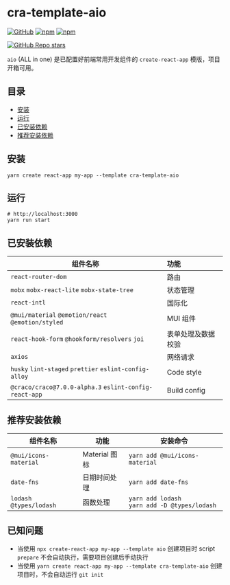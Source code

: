 # cra-template-aio

[![GitHub](https://img.shields.io/github/license/ysbjlzlx/cra-template-aio)](https://github.com/ysbjlzlx/cra-template-aio/blob/main/LICENSE)
[![npm](https://img.shields.io/npm/v/cra-template-aio)](https://www.npmjs.com/package/cra-template-aio)
[![npm](https://img.shields.io/npm/dy/cra-template-aio)](https://www.npmjs.com/package/cra-template-aio)


[![GitHub Repo stars](https://img.shields.io/github/stars/ysbjlzlx/cra-template-aio?style=social)](https://github.com/ysbjlzlx/cra-template-aio)

`aio` (ALL in one) 是已配置好前端常用开发组件的 `create-react-app` 模版，项目开箱可用。

## 目录

* [安装](#安装)
* [运行](#运行)
* [已安装依赖](#已安装依赖)
* [推荐安装依赖](#推荐安装依赖)

## 安装

```shell
yarn create react-app my-app --template cra-template-aio
```

## 运行

```shell
# http://localhost:3000
yarn run start
```

## 已安装依赖

| 组件名称                                                   | 功能           |
|--------------------------------------------------------|:-------------|
| `react-router-dom`                                     | 路由           |
| `mobx` `mobx-react-lite` `mobx-state-tree`             | 状态管理         |
| `react-intl`                                           | 国际化          |
| `@mui/material` `@emotion/react` `@emotion/styled`     | MUI 组件       |
| `react-hook-form` `@hookform/resolvers` `joi`          | 表单处理及数据校验    |
| `axios`                                                | 网络请求         |
| `husky` `lint-staged` `prettier` `eslint-config-alloy` | Code style   |
| `@craco/craco@7.0.0-alpha.3` `eslint-config-react-app` | Build config |


## 推荐安装依赖

| 组件名称                     | 功能          | 安装命令                                               |
|--------------------------|-------------|----------------------------------------------------|
| `@mui/icons-material`    | Material 图标 | `yarn add @mui/icons-material`                     |
| `date-fns`               | 日期时间处理      | `yarn add date-fns`                                |
| `lodash` `@types/lodash` | 函数处理        | `yarn add lodash`<br />`yarn add -D @types/lodash` |

## 已知问题

* 当使用 `npx create-react-app my-app --template aio` 创建项目时 script `prepare` 不会自动执行，需要项目创建后手动执行
* 当使用 `yarn create react-app my-app --template cra-template-aio` 创建项目时，不会自动运行 `git init`